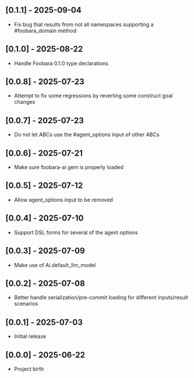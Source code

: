 ## [0.1.1] - 2025-09-04

- Fix bug that results from not all namespaces supporting a #foobara_domain method

## [0.1.0] - 2025-08-22

- Handle Foobara 0.1.0 type declarations

## [0.0.8] - 2025-07-23

- Attempt to fix some regressions by reverting some construct goal changes

## [0.0.7] - 2025-07-23

- Do not let ABCs use the #agent_options input of other ABCs

## [0.0.6] - 2025-07-21

- Make sure foobara-ai gem is properly loaded

## [0.0.5] - 2025-07-12

- Allow agent_options input to be removed

## [0.0.4] - 2025-07-10

- Support DSL forms for several of the agent options

## [0.0.3] - 2025-07-09

- Make use of Ai.default_llm_model

## [0.0.2] - 2025-07-08

- Better handle serialization/pre-commit loading for different inputs/result scenarios

## [0.0.1] - 2025-07-03

- Initial release

## [0.0.0] - 2025-06-22

- Project birth
